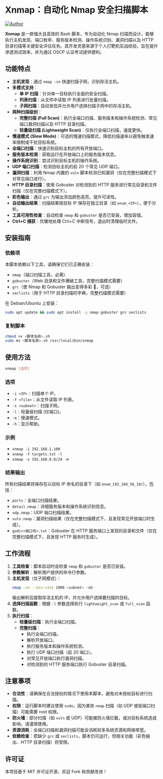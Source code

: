 # Xnmap：自动化 Nmap 安全扫描脚本

[![Author](https://img.shields.io/badge/Author-Yanxinwu946-blue.svg)](https://github.com/Yanxinwu946/)

**Xnmap** 是一款强大且高效的 Bash 脚本，专为自动化 Nmap 扫描而设计，能够执行主机发现、端口枚举、服务版本检测、操作系统识别、漏洞扫描以及 HTTP 目录扫描等关键安全评估任务。其开发灵感来源于个人打靶机实战经验，旨在提升渗透测试效率，并为通过 OSCP 认证考试提供便利。

## 功能特点

* **主机发现**：通过 `nmap -sn` 快速扫描子网，识别存活主机。
* **多模式支持**：
    * **单 IP 扫描**：针对单一目标执行全面的安全扫描。
    * **列表扫描**：从文件中读取 IP 列表进行批量扫描。
    * **子网扫描**：自动发现并允许用户选择扫描子网中的存活主机。
* **两种扫描级别**：
    * **完整扫描 (Full Scan)**：执行全端口扫描、服务版本和操作系统检测、常见端口漏洞扫描以及 HTTP 目录扫描。
    * **轻量级扫描 (Lightweight Scan)**：仅执行全端口扫描，速度更快。
* **慢速模式 (Slow Mode)**：可选的慢速扫描模式，降低扫描速率以避免触发速率限制或干扰目标系统。
* **全端口扫描**：快速识别目标主机的所有开放端口。
* **服务版本检测**：获取运行在开放端口上的服务版本信息。
* **操作系统识别**：尝试识别目标主机的操作系统。
* **UDP 端口扫描**：检测目标主机的前 20 个常见 UDP 端口。
* **漏洞扫描**：利用 Nmap 内置的 `vuln` 脚本检测已知漏洞（仅在完整扫描模式下对常见端口进行）。
* **HTTP 目录扫描**：使用 Gobuster 对检测到的 HTTP 服务进行常见目录和文件扫描（仅在完整扫描模式下）。
* **彩色输出**：通过 `grc` 为输出添加颜色高亮，提升可读性。
* **自动输出结果**：扫描结果按目标 IP 保存在独立目录（如 `enum_<IP>`），便于分析。
* **工具可用性检查**：自动检查 `nmap` 和 `gobuster` 是否已安装，增加容错。
* **Ctrl+C 捕获**：优雅地处理 Ctrl+C 中断信号，退出时清理临时文件。

## 安装指南

### 依赖项

本脚本依赖以下工具，请确保它们已正确安装：

* `nmap`（端口扫描工具，必需）
* `gobuster`（Web 目录和文件爆破工具，完整扫描模式需要）
* `grc`（使 Nmap 和 Gobuster 输出变得多彩 🥰，可选）
* `seclists`（用于 HTTP 目录扫描的字典，完整扫描模式需要）

在 Debian/Ubuntu 上安装：

```bash
sudo apt update && sudo apt install -y nmap gobuster grc seclists
```

### 复制脚本

```bash
chmod +x <脚本名称>.sh
sudo mv <脚本名称>.sh /usr/local/bin/xnmap
```

## 使用方法

```bash
xnmap [选项]
```

### 选项

* `-i <IP>`：扫描单个 IP。
* `-f <file>`：从文件读取 IP 列表。
* `-s <subnet>`：扫描子网。
* `-l`：轻量级扫描 (仅端口)。
* `-m`：慢速模式。
* `-h`：显示帮助。

### 示例

* `xnmap -i 192.168.1.100`
* `xnmap -f targets.txt -l`
* `xnmap -s 192.168.0.0/24 -m`

### 结果输出

所有扫描结果将保存在以目标 IP 命名的目录下（如 `enum_192_168_56_10/`），包括：

* `ports`：全端口扫描结果。
* `detail.nmap`：详细服务版本和操作系统识别信息。
* `udp.nmap`：UDP 端口扫描结果。
* `vuln.nmap`：漏洞扫描结果（仅在完整扫描模式下，且发现常见开放端口时生成）。
* `godir<端口号>.txt`：Gobuster 在 HTTP 服务端口上发现的目录和文件（仅在完整扫描模式下，且发现 HTTP 服务时生成）。


## 工作流程

1. **工具检查**：脚本启动时会检查 `nmap` 和 `gobuster` 是否已安装。
2. **参数解析**：解析用户提供的命令行参数。
3. **主机发现**（仅子网模式）：
    ```bash
    nmap -sn --min-rate 1000 <subnet> -oG -
    ```
    输出解析后提取存活主机的 IP，并允许用户选择要扫描的目标。
4. **选择扫描函数**：根据 `-l` 参数选择执行 `lightweight_scan` 或 `full_scan` 函数。
5. **执行扫描**：
    * **轻量级扫描**：执行全端口扫描。
    * **完整扫描**：
        * 执行全端口扫描。
        * 解析开放端口。
        * 执行服务版本和操作系统检测。
        * 执行 UDP 端口扫描（前 20 端口）。
        * 对常见开放端口执行漏洞扫描。
        * 对检测到的 HTTP 服务端口执行 Gobuster 目录扫描。

## 注意事项

* **合法性**：请确保在合法授权的情况下使用本脚本，避免对未授权目标进行扫描。
* **权限**：运行脚本时建议使用 `sudo`，因为某些 `nmap` 扫描（如 UDP 或低端口扫描）可能需要 root 权限。
* **防火墙**：部分扫描（如 `vuln` 或 UDP）可能被防火墙拦截，或对目标系统造成影响，请谨慎使用。
* **资源消耗**：全端口扫描和漏洞扫描可能会消耗较多系统资源和网络带宽。
* **依赖检查**：若缺少 `grc` 或 `seclists`，脚本仍可运行，但相关功能（彩色输出、HTTP 目录扫描）将受限。

## 许可证

本项目基于 MIT 许可证开源，欢迎 Fork 和贡献改进！
